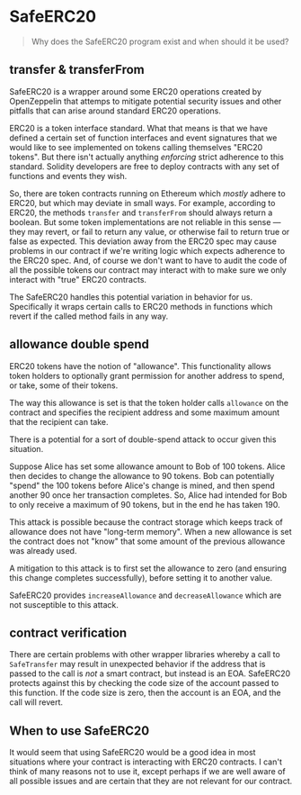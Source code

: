 # SafeERC20

> Why does the SafeERC20 program exist and when should it be used?

## transfer & transferFrom

SafeERC20 is a wrapper around some ERC20 operations created by OpenZeppelin that attemps to mitigate potential security issues and other pitfalls that can arise around standard ERC20 operations.

ERC20 is a token interface standard. What that means is that we have defined a certain set of function interfaces and event signatures that we would like to see implemented on tokens calling themselves "ERC20 tokens". But there isn't actually anything *enforcing* strict adherence to this standard. Solidity developers are free to deploy contracts with any set of functions and events they wish.

So, there are token contracts running on Ethereum which *mostly* adhere to ERC20, but which may deviate in small ways. For example, according to ERC20, the methods `transfer` and `transferFrom` should always return a boolean. But some token implementations are not reliable in this sense — they may revert, or fail to return any value, or otherwise fail to return true or false as expected. This deviation away from the ERC20 spec may cause problems in our contract if we're writing logic which expects adherence to the ERC20 spec. And, of course we don't want to have to audit the code of all the possible tokens our contract may interact with to make sure we only interact with "true" ERC20 contracts.

The SafeERC20 handles this potential variation in behavior for us. Specifically it wraps certain calls to ERC20 methods in functions which revert if the called method fails in any way.

## allowance double spend

ERC20 tokens have the notion of "allowance". This functionality allows token holders to optionally grant permission for another address to spend, or take, some of their tokens.

The way this allowance is set is that the token holder calls `allowance` on the contract and specifies the recipient address and some maximum amount that the recipient can take.

There is a potential for a sort of double-spend attack to occur given this situation.

Suppose Alice has set some allowance amount to Bob of 100 tokens. Alice then decides to change the allowance to 90 tokens. Bob can potentially "spend" the 100 tokens before Alice's change is mined, and then spend another 90 once her transaction completes. So, Alice had intended for Bob to only receive a maximum of 90 tokens, but in the end he has taken 190.

This attack is possible because the contract storage which keeps track of allowance does not have "long-term memory". When a new allowance is set the contract does not "know" that some amount of the previous allowance was already used.

A mitigation to this attack is to first set the allowance to zero (and ensuring this change completes successfully), before setting it to another value.

SafeERC20 provides `increaseAllowance` and `decreaseAllowance` which are not susceptible to this attack.

## contract verification

There are certain problems with other wrapper libraries whereby a call to `SafeTransfer` may result in unexpected behavior if the address that is passed to the call is *not* a smart contract, but instead is an EOA. SafeERC20 protects against this by checking the code size of the account passed to this function. If the code size is zero, then the account is an EOA, and the call will revert. 

## When to use SafeERC20

It would seem that using SafeERC20 would be a good idea in most situations where your contract is interacting with ERC20 contracts. I can't think of many reasons not to use it, except perhaps if we are well aware of all possible issues and are certain that they are not relevant for our contract.
